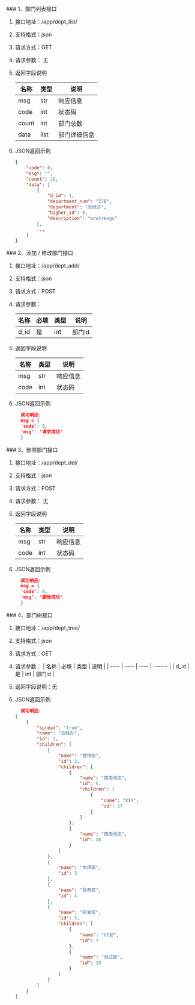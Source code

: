 ### 1、部门列表接口         
1. 接口地址：/app/dept_list/
2. 支持格式：json
3. 请求方式：GET
4. 请求参数： 无

5. 返回字段说明

   | 名称  | 类型 | 说明         |
   | ----- | ---- | ------------ |
   | msg   | str  | 响应信息     |
   | code  | int  | 状态码       |
   | count | int  | 部门总数     |
   | data  | list | 部门详细信息 |

6. JSON返回示例

   ```json
   {
       "code": 0,
       "msg": "",
       "count": 10,
       "data": [
           {
               "d_id": 1,
               "department_num": "ZJB",
               "department": "总经办",
               "higher_id": 0,
               "description": "erwtresgs"
           },
           ...
       ]
   }
   ```



### 2、添加 / 修改部门接口         

1. 接口地址：/app/dept_add/
2. 支持格式：json
3. 请求方式：POST
4. 请求参数： 

   | 名称 | 必填 | 类型 | 说明   |
   | ---- | ---- | ---- | ------ |
   | d_id | 是   | int  | 部门id |

5. 返回字段说明

   | 名称 | 类型 | 说明     |
   | ---- | ---- | -------- |
   | msg  | str  | 响应信息 |
   | code | int  | 状态码   |
6. JSON返回示例

   ```json
     成功响应:     
     msg = {
     'code': 0,
     'msg': '请求成功'
     }  
   ```



### 3、删除部门接口         

1. 接口地址：/app/dept_del/
2. 支持格式：json
3. 请求方式：POST
4. 请求参数： 无

5. 返回字段说明

   | 名称 | 类型 | 说明     |
   | ---- | ---- | -------- |
   | msg  | str  | 响应信息 |
   | code | int  | 状态码   |
6. JSON返回示例

   ```json
     成功响应:     
     msg = {
     'code': 0,
     'msg': '删除成功'
     }  
   ```



### 4、部门树接口         

1. 接口地址：/app/dept_tree/
2. 支持格式：json
3. 请求方式：GET
4. 请求参数： 
   | 名称 | 必填 | 类型 | 说明   |
   | ---- | ---- | ---- | ------ |
   | d_id | 是   | int  | 部门id |

5. 返回字段说明：无

6. JSON返回示例

   ```json
     成功响应:     
   [
       {
           "spread": "true",
           "name": "总经办",
           "id": 1,
           "children": [
               {
                   "name": "营销部",
                   "id": 2,
                   "children": [
                       {
                           "name": "西南地区",
                           "id": 6,
                           "children": [
                               {
                                   "name": "XXX",
                                   "id": 17
                               }
                           ]
                       },
                       {
                           "name": "西南地区",
                           "id": 16
                       }
                   ]
               },
               {
                   "name": "市场部",
                   "id": 3
               },
               {
                   "name": "财务部",
                   "id": 4
               },
               {
                   "name": "研发部",
                   "id": 5,
                   "children": [
                       {
                           "name": "UI部",
                           "id": 7
                       },
                       {
                           "name": "测试部",
                           "id": 15
                       }
                   ]
               }
           ]
       }
   ]
   ```

